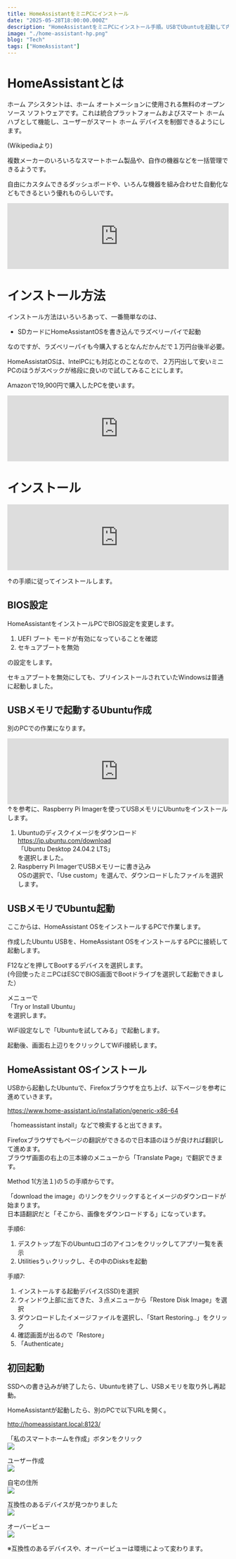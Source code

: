 ```yaml
---
title: HomeAssistantをミニPCにインストール
date: "2025-05-28T18:00:00.000Z"
description: "HomeAssistantをミニPCにインストール手順。USBでUbuntuを起動して内蔵SSDにインストールするやり方"
image: "./home-assistant-hp.png"
blog: "Tech"
tags: ["HomeAssistant"]
---
```


# HomeAssistantとは

ホーム アシスタントは、ホーム オートメーションに使用される無料のオープンソース ソフトウェアです。これは統合プラットフォームおよびスマート ホーム ハブとして機能し、ユーザーがスマート ホーム デバイスを制御できるようにします。

(Wikipediaより)

複数メーカーのいろいろなスマートホーム製品や、自作の機器などを一括管理できるようです。

自由にカスタムできるダッシュボードや、いろんな機器を組み合わせた自動化などもできるという優れものらしいです。

<iframe title="Home Assistant" src="https://hatenablog-parts.com/embed?url=https://www.home-assistant.io/" style="width:100%;height:150px; max-width:600px; margin-left:auto; margin-right:auto;" frameborder="0" scrolling="no" loading="lazy"></iframe>

# インストール方法

インストール方法はいろいろあって、一番簡単なのは、
- SDカードにHomeAssistantOSを書き込んでラズベリーパイで起動

なのですが、ラズベリーパイも今購入するとなんだかんだで１万円台後半必要。  

HomeAssistatOSは、IntelPCにも対応とのことなので、２万円出して安いミニPCのほうがスペックが格段に良いので試してみることにします。

Amazonで19,900円で購入したPCを使います。

<iframe title="２万円以下のミニPC「ACEMAGIC Vista Mini V1」を買ってみた | ガンバラナイ" src="https://hatenablog-parts.com/embed?url=https://ganbaranai.tech/blog/minipc-acemagic-vistaminiv1/" style="width:100%;height:150px; max-width:600px; margin-left:auto; margin-right:auto;" frameborder="0" scrolling="no" loading="lazy"></iframe>

# インストール

<iframe title="汎用 x86-64 - ホームアシスタント" src="https://hatenablog-parts.com/embed?url=https://www.home-assistant.io/installation/generic-x86-64" style="width:100%;height:150px; max-width:600px; margin-left:auto; margin-right:auto;" frameborder="0" scrolling="no" loading="lazy"></iframe>

↑の手順に従ってインストールします。

## BIOS設定
HomeAssistantをインストールPCでBIOS設定を変更します。

1. UEFI ブート モードが有効になっていることを確認
2. セキュアブートを無効

の設定をします。

セキュアブートを無効にしても、プリインストールされていたWindowsは普通に起動しました。


## USBメモリで起動するUbuntu作成
別のPCでの作業になります。

<iframe title="Ubuntu 24.04のLive USBを使ってArduino IDEの検証 | Lang-ship" src="https://hatenablog-parts.com/embed?url=https://lang-ship.com/blog/work/ubuntu-24-04-live-usb/" style="width:100%;height:150px; max-width:600px; margin-left:auto; margin-right:auto;" frameborder="0" scrolling="no" loading="lazy"></iframe>
↑を参考に、Raspberry Pi Imagerを使ってUSBメモリにUbuntuをインストールします。

1. Ubuntuのディスクイメージをダウンロード  
  https://jp.ubuntu.com/download  
  「Ubuntu Desktop 24.04.2 LTS」  
  を選択しました。  
2. Raspberry Pi ImagerでUSBメモリーに書き込み  
  OSの選択で、「Use custom」を選んで、ダウンロードしたファイルを選択します。

## USBメモリでUbuntu起動
ここからは、HomeAssistant OSをインストールするPCで作業します。

作成したUbuntu USBを、HomeAssistant OSをインストールするPCに接続して起動します。

F12などを押してBootするデバイスを選択します。  
(今回使ったミニPCはESCでBIOS画面でBootドライブを選択して起動できました）

メニューで  
「Try or Install Ubuntu」  
を選択します。

WiFi設定なしで「Ubuntuを試してみる」で起動します。

起動後、画面右上辺りをクリックしてWiFi接続します。

## HomeAssistant OSインストール

USBから起動したUbuntuで、Firefoxブラウザを立ち上げ、以下ページを参考に進めていきます。

https://www.home-assistant.io/installation/generic-x86-64

「homeassistant install」などで検索すると出てきます。

Firefoxブラウザでもページの翻訳ができるので日本語のほうが良ければ翻訳して進めます。  
ブラウザ画面の右上の三本線のメニューから「Translate Page」で翻訳できます。

Method 1(方法１)の５の手順からです。

「download the image」のリンクをクリックするとイメージのダウンロードが始まります。  
日本語翻訳だと「そこから、画像をダウンロードする」になっています。

手順6:
1. デスクトップ左下のUbuntuロゴのアイコンをクリックしてアプリ一覧を表示
2. Utilitiesうぃクリックし、その中のDisksを起動

手順7:
1. インストールする起動デバイス(SSD)を選択
2. ウィンドウ上部に出てきた、３点メニューから「Restore Disk Image」を選択
3. ダウンロードしたイメージファイルを選択し、「Start Restoring..」をクリック
4. 確認画面が出るので「Restore」
5. 「Authenticate」

## 初回起動

SSDへの書き込みが終了したら、Ubuntuを終了し、USBメモリを取り外し再起動。

HomeAssistantが起動したら、別のPCで以下URLを開く。

http://homeassistant.local:8123/

「私のスマートホームを作成」ボタンをクリック  
![](./3ffe68b99c3485ba4696d9c0b3e37b31.png)

ユーザー作成  
![](./10a1a4991be12d41ebfbbf9cdcc9439d.png)

自宅の住所  
![](./02daecc812633487c3688afb8a6afad0.png)

互換性のあるデバイスが見つかりました  
![](./583bc5f511d2b3ce8116b37ec4fe45af.png)

オーバービュー  
![](./0873ac1f97b7bf4630b212dcfe4e7b76.png)

※互換性のあるデバイスや、オーバービューは環境によって変わります。







